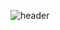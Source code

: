 ![header](https://capsule-render.vercel.app/api?type=soft&color=auto&height=150&section=header&text=Linux&fontSize=70&animation=twinkling)
